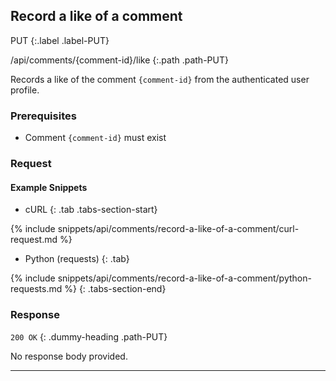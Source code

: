 ## Record a like of a comment

PUT
{:.label .label-PUT}

/api/comments/{comment-id}/like
{:.path .path-PUT}

Records a like of the comment `{comment-id}` from the authenticated user profile.

### Prerequisites

- Comment `{comment-id}` must exist

### Request
#### Example Snippets
- cURL
{: .tab .tabs-section-start}

{% include snippets/api/comments/record-a-like-of-a-comment/curl-request.md %}

- Python (requests)
{: .tab}

{% include snippets/api/comments/record-a-like-of-a-comment/python-requests.md %}
{: .tabs-section-end}

### Response
`200 OK`
{: .dummy-heading .path-PUT}

No response body provided.

---
